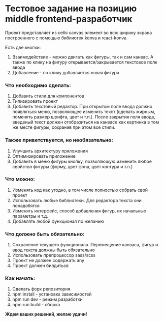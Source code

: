 # Тестовое задание на позицию middle frontend-разработчик

Проект представляет из себя canvas элемент во всю ширину экрана построенного с помощью библиотек konva и react-konva.

Есть две кнопки:

1. Взаимодействие - можно двигать как фигуры, так и сам канвас. А также по клику на фигуру открывается/закрывается текстовое поле ввода
2. Добавление - по клику добавляется новая фигура

### Что необходимо сделать:

1. Добавить стили для компонентов
2. Типизировать проект
3. Добавить текстовый редактор. При открытом поле ввода должно появляться меню, позволяющее изменить текст (сделать жирным, поменять размер шрифта, цвет и т.п.). После закрытия поля ввода, введеный текст должен отобразиться на канвасе как картинка в том же месте фигуры, сохранив при этом все стили.

### Также приветствуется, но необязательно:

1. Улучшить архитектуру приложения
2. Оптимизировать приложение
3. Добавить в меню фигуры кнопку, позволяющую изменить любое свойство фигуры (форму, цвет фона, цвет контура и т.п.)

### Что можно:

1. Изменять код как угодно, в том числе полностью собрать свой проект
2. Использовать любые библиотеки. Для редактора текста они понадобятся
3. Изменять интерфейс, способ добавления фигур, их начальные параметры и т.д.
4. Добавлять любой функционал по желанию

### Что должно быть обязательно:

1. Сохранение текущего функционала. Перемещение канваса, фигур и ввод текста должны быть обязательно
2. Использовать препроцессор sass/scss
3. Проект не должен содержать any
4. Проект должен билдиться

### Как начать:

1. Сделать форк репозитория
2. npm install - установка зависимостей
3. npm run dev - режим разработки
4. npm run build - сборка

**Ждем ваших решений, желаю удачи!**
